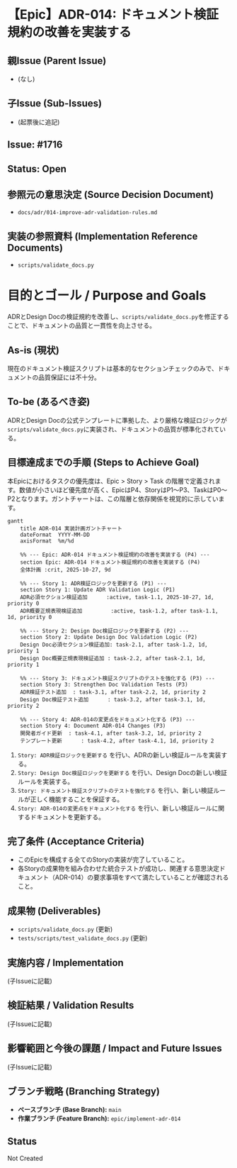 # 【Epic】ADR-014: ドキュメント検証規約の改善を実装する

## 親Issue (Parent Issue)
- (なし)

## 子Issue (Sub-Issues)
- (起票後に追記)

## Issue: #1716
## Status: Open

## 参照元の意思決定 (Source Decision Document)
- `docs/adr/014-improve-adr-validation-rules.md`

## 実装の参照資料 (Implementation Reference Documents)
- `scripts/validate_docs.py`

# 目的とゴール / Purpose and Goals
ADRとDesign Docの検証規約を改善し、`scripts/validate_docs.py`を修正することで、ドキュメントの品質と一貫性を向上させる。

## As-is (現状)
現在のドキュメント検証スクリプトは基本的なセクションチェックのみで、ドキュメントの品質保証には不十分。

## To-be (あるべき姿)
ADRとDesign Docの公式テンプレートに準拠した、より厳格な検証ロジックが`scripts/validate_docs.py`に実装され、ドキュメントの品質が標準化されている。

## 目標達成までの手順 (Steps to Achieve Goal)

本Epicにおけるタスクの優先度は、Epic > Story > Task の階層で定義されます。数値が小さいほど優先度が高く、EpicはP4、StoryはP1〜P3、TaskはP0〜P2となります。ガントチャートは、この階層と依存関係を視覚的に示しています。

```mermaid
gantt
    title ADR-014 実装計画ガントチャート
    dateFormat  YYYY-MM-DD
    axisFormat  %m/%d

    %% --- Epic: ADR-014 ドキュメント検証規約の改善を実装する (P4) ---
    section Epic: ADR-014 ドキュメント検証規約の改善を実装する (P4)
    全体計画 :crit, 2025-10-27, 9d

    %% --- Story 1: ADR検証ロジックを更新する (P1) ---
    section Story 1: Update ADR Validation Logic (P1)
    ADR必須セクション検証追加      :active, task-1.1, 2025-10-27, 1d, priority 0
    ADR概要正規表現検証追加         :active, task-1.2, after task-1.1, 1d, priority 0

    %% --- Story 2: Design Doc検証ロジックを更新する (P2) ---
    section Story 2: Update Design Doc Validation Logic (P2)
    Design Doc必須セクション検証追加: task-2.1, after task-1.2, 1d, priority 1
    Design Doc概要正規表現検証追加 : task-2.2, after task-2.1, 1d, priority 1

    %% --- Story 3: ドキュメント検証スクリプトのテストを強化する (P3) ---
    section Story 3: Strengthen Doc Validation Tests (P3)
    ADR検証テスト追加  : task-3.1, after task-2.2, 1d, priority 2
    Design Doc検証テスト追加      : task-3.2, after task-3.1, 1d, priority 2

    %% --- Story 4: ADR-014の変更点をドキュメント化する (P3) ---
    section Story 4: Document ADR-014 Changes (P3)
    開発者ガイド更新  : task-4.1, after task-3.2, 1d, priority 2
    テンプレート更新      : task-4.2, after task-4.1, 1d, priority 2
```

1. `Story: ADR検証ロジックを更新する` を行い、ADRの新しい検証ルールを実装する。
2. `Story: Design Doc検証ロジックを更新する` を行い、Design Docの新しい検証ルールを実装する。
3. `Story: ドキュメント検証スクリプトのテストを強化する` を行い、新しい検証ルールが正しく機能することを保証する。
4. `Story: ADR-014の変更点をドキュメント化する` を行い、新しい検証ルールに関するドキュメントを更新する。

## 完了条件 (Acceptance Criteria)
- このEpicを構成する全てのStoryの実装が完了していること。
- 各Storyの成果物を組み合わせた統合テストが成功し、関連する意思決定ドキュメント（ADR-014）の要求事項をすべて満たしていることが確認されること。

## 成果物 (Deliverables)
- `scripts/validate_docs.py` (更新)
- `tests/scripts/test_validate_docs.py` (更新)

## 実施内容 / Implementation
(子Issueに記載)

## 検証結果 / Validation Results
(子Issueに記載)

## 影響範囲と今後の課題 / Impact and Future Issues
(子Issueに記載)

## ブランチ戦略 (Branching Strategy)
- **ベースブランチ (Base Branch):** `main`
- **作業ブランチ (Feature Branch):** `epic/implement-adr-014`

## Status
Not Created